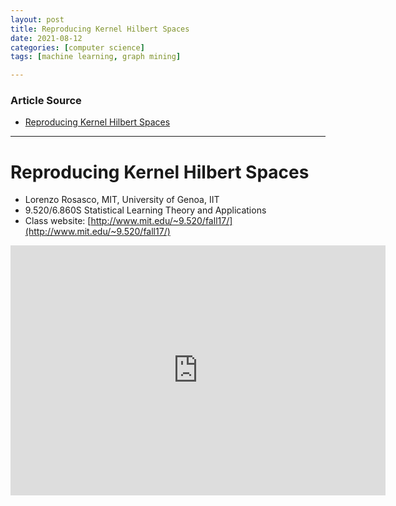 ```yaml
---
layout: post
title: Reproducing Kernel Hilbert Spaces
date: 2021-08-12
categories: [computer science]
tags: [machine learning, graph mining]

---
```


### Article Source

* [Reproducing Kernel Hilbert Spaces](https://www.youtube.com/watch?v=9-oxo_k69qs)


---

# Reproducing Kernel Hilbert Spaces

* Lorenzo Rosasco, MIT, University of Genoa, IIT
* 9.520/6.860S Statistical Learning Theory and Applications 
* Class website: [http://www.mit.edu/~9.520/fall17/](http://www.mit.edu/~9.520/fall17/)

<iframe width="600" height="400" src="https://www.youtube.com/embed/9-oxo_k69qs" title="YouTube video player" frameborder="0" allow="accelerometer; autoplay; clipboard-write; encrypted-media; gyroscope; picture-in-picture" allowfullscreen></iframe>